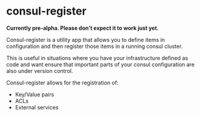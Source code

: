 consul-register
===============

**Currently pre-alpha. Please don't expect it to work just yet.**

Consul-register is a utility app that allows you to define items in configuration and then register those items in a running consul cluster.

This is useful in situations where you have your infrastructure defined as code and want ensure that important parts of your consul configuration are also under version control.

Consul-register allows for the registration of:
* Key/Value pairs
* ACLs
* External services
